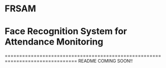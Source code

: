 # FRSAM
# Face Recognition System for Attendance Monitoring
===============================================================================
README COMING SOON!!
